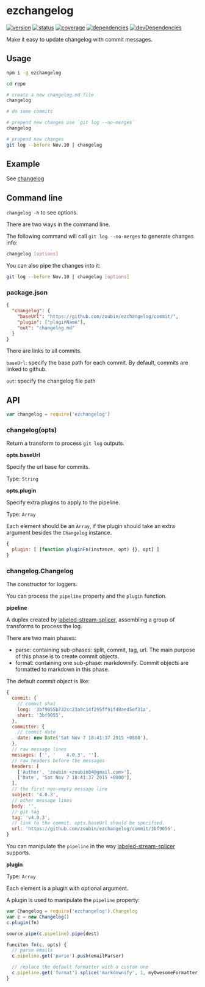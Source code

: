 # ezchangelog
[![version](https://img.shields.io/npm/v/ezchangelog.svg)](https://www.npmjs.org/package/ezchangelog)
[![status](https://travis-ci.org/zoubin/ezchangelog.svg?branch=master)](https://travis-ci.org/zoubin/ezchangelog)
[![coverage](https://img.shields.io/coveralls/zoubin/ezchangelog.svg)](https://coveralls.io/github/zoubin/ezchangelog)
[![dependencies](https://david-dm.org/zoubin/ezchangelog.svg)](https://david-dm.org/zoubin/ezchangelog)
[![devDependencies](https://david-dm.org/zoubin/ezchangelog/dev-status.svg)](https://david-dm.org/zoubin/ezchangelog#info=devDependencies)

Make it easy to update changelog with commit messages.

## Usage

```bash
npm i -g ezchangelog

cd repo

# create a new changelog.md file
changelog

# do some commits

# prepend new changes use `git log --no-merges`
changelog

# prepend new changes
git log --before Nov.10 | changelog

```

## Example

See [changelog](https://github.com/zoubin/ezchangelog/blob/master/changelog.md)

## Command line

`changelog -h` to see options.

There are two ways in the command line.

The following command will call `git log --no-merges` to generate changes info:

```bash
changelog [options]

```

You can also pipe the changes into it:

```bash
git log --before Nov.10 | changelog [options]

```

### package.json

```json
{
  "changelog": {
    "baseUrl": "https://github.com/zoubin/ezchangelog/commit/",
    "plugin": ["pluginName"],
    "out": "changelog.md"
  }
}
```

There are links to all commits.

`baseUrl`: specify the base path for each commit.
By default, commits are linked to github.

`out`: specify the changelog file path

## API

```js
var changelog = require('ezchangelog')

```

### changelog(opts)
Return a transform to process `git log` outputs.

**opts.baseUrl**

Specify the url base for commits.

Type: `String`

**opts.plugin**

Specify extra plugins to apply to the pipeline.

Type: `Array`

Each element should be an `Array`,
if the plugin should take an extra argument besides the `Changelog` instance.

```js
{
  plugin: [ [function pluginFn(instance, opt) {}, opt] ]
}

```

### changelog.Changelog
The constructor for loggers.

You can process the `pipeline` property and the `plugin` function.

**pipeline**

A duplex created by [labeled-stream-splicer],
assembling a group of transforms to process the log.

There are two main phases:
* parse: containing sub-phases: split, commit, tag, url.
  The main purpose of this phase is to create commit objects.
* format: containing one sub-phase: markdownify.
  Commit objects are formatted to markdown in this phase.

The default commit object is like:
```js
{
  commit: {
    // commit sha1
    long: '3bf9055b732cc23a9c14f295ff91f48aed5ef31a',
    short: '3bf9055',
  },
  committer: {
    // commit date
    date: new Date('Sat Nov 7 18:41:37 2015 +0800'),
  },
  // raw message lines
  messages: ['', '    4.0.3', ''],
  // raw headers before the messages
  headers: [
    ['Author', 'zoubin <zoubin04@gmail.com>'],
    ['Date', 'Sat Nov 7 18:41:37 2015 +0800'],
  ],
  // the first non-empty message line
  subject: '4.0.3',
  // other message lines
  body: '',
  // git tag
  tag: 'v4.0.3',
  // link to the commit. opts.baseUrl should be specified.
  url: 'https://github.com/zoubin/ezchangelog/commit/3bf9055',
}

```

You can manipulate the `pipeline` in the way [labeled-stream-splicer] supports.

**plugin**

Type: `Array`

Each element is a plugin with optional argument.

A plugin is used to manipulate the `pipeline` property:

```js
var Changelog = require('ezchangelog').Changelog
var c = new Changelog()
c.plugin(fn)

source.pipe(c.pipeline).pipe(dest)

funciton fn(c, opts) {
  // parse emails
  c.pipeline.get('parse').push(emailParser)

  // replace the default formatter with a custom one
  c.pipeline.get('format').splice('markdownify', 1, myOwesomeFormatter)
}

```

[labeled-stream-splicer]: https://github.com/substack/labeled-stream-splicer

